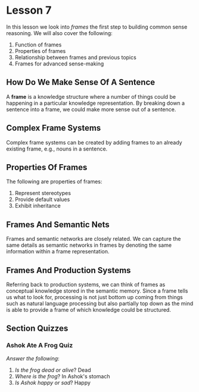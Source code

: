 # Lesson 7

In this lesson we look into _frames_ the first step to building common sense reasoning. We will also cover the following:

1. Function of frames
2. Properties of frames
3. Relationship between frames and previous topics
4. Frames for advanced sense-making

## How Do We Make Sense Of A Sentence

A **frame** is a knowledge structure where a number of things could be happening in a particular knowledge representation. By breaking down a sentence into a frame, we could make more sense out of a sentence.

## Complex Frame Systems

Complex frame systems can be created by adding frames to an already existing frame, e.g., nouns in a sentence.

## Properties Of Frames

The following are properties of frames:

1. Represent stereotypes
2. Provide default values
3. Exhibit inheritance

## Frames And Semantic Nets

Frames and semantic networks are closely related. We can capture the same details as semantic networks in frames by denoting the same information within a frame representation.

## Frames And Production Systems

Referring back to production systems, we can think of frames as conceptual knowledge stored in the semantic memory. Since a frame tells us what to look for, processing is not just bottom up coming from things such as natural language processing but also partially top down as the mind is able to provide a frame of which knowledge could be structured.

## Section Quizzes

### Ashok Ate A Frog Quiz

_Answer the following_:

1. _Is the frog dead or alive_? Dead
2. _Where is the frog_? In Ashok's stomach
3. _Is Ashok happy or sad_? Happy
